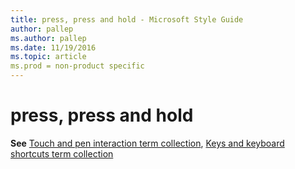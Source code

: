 ```yaml
---
title: press, press and hold - Microsoft Style Guide
author: pallep
ms.author: pallep
ms.date: 11/19/2016
ms.topic: article
ms.prod = non-product specific
---
```


# press, press and hold

**See** [Touch and pen interaction term collection](/style-guide/a-z-word-list-term-collections/term-collections/touch-pen-interaction-terms), [Keys and keyboard shortcuts term collection](/style-guide/a-z-word-list-term-collections/term-collections/keys-keyboard-shortcuts)
